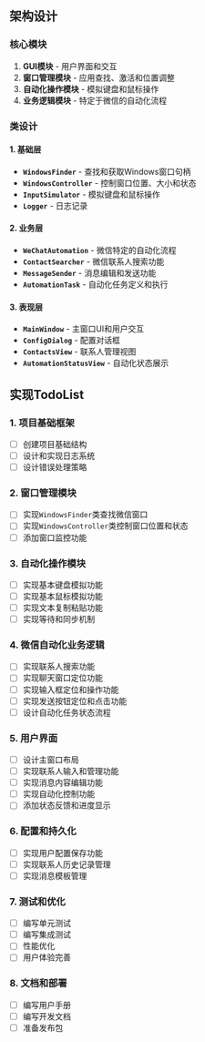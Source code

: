 ## 架构设计

### 核心模块
1. **GUI模块** - 用户界面和交互
2. **窗口管理模块** - 应用查找、激活和位置调整
3. **自动化操作模块** - 模拟键盘和鼠标操作
4. **业务逻辑模块** - 特定于微信的自动化流程

### 类设计

#### 1. 基础层
- **`WindowsFinder`** - 查找和获取Windows窗口句柄
- **`WindowsController`** - 控制窗口位置、大小和状态
- **`InputSimulator`** - 模拟键盘和鼠标操作
- **`Logger`** - 日志记录

#### 2. 业务层
- **`WeChatAutomation`** - 微信特定的自动化流程
- **`ContactSearcher`** - 微信联系人搜索功能
- **`MessageSender`** - 消息编辑和发送功能
- **`AutomationTask`** - 自动化任务定义和执行

#### 3. 表现层
- **`MainWindow`** - 主窗口UI和用户交互
- **`ConfigDialog`** - 配置对话框
- **`ContactsView`** - 联系人管理视图
- **`AutomationStatusView`** - 自动化状态展示

## 实现TodoList

### 1. 项目基础框架
- [ ] 创建项目基础结构
- [ ] 设计和实现日志系统
- [ ] 设计错误处理策略

### 2. 窗口管理模块
- [ ] 实现`WindowsFinder`类查找微信窗口
- [ ] 实现`WindowsController`类控制窗口位置和状态
- [ ] 添加窗口监控功能

### 3. 自动化操作模块
- [ ] 实现基本键盘模拟功能
- [ ] 实现基本鼠标模拟功能
- [ ] 实现文本复制粘贴功能
- [ ] 实现等待和同步机制

### 4. 微信自动化业务逻辑
- [ ] 实现联系人搜索功能
- [ ] 实现聊天窗口定位功能
- [ ] 实现输入框定位和操作功能
- [ ] 实现发送按钮定位和点击功能
- [ ] 设计自动化任务状态流程

### 5. 用户界面
- [ ] 设计主窗口布局
- [ ] 实现联系人输入和管理功能
- [ ] 实现消息内容编辑功能
- [ ] 实现自动化控制功能
- [ ] 添加状态反馈和进度显示

### 6. 配置和持久化
- [ ] 实现用户配置保存功能
- [ ] 实现联系人历史记录管理
- [ ] 实现消息模板管理

### 7. 测试和优化
- [ ] 编写单元测试
- [ ] 编写集成测试
- [ ] 性能优化
- [ ] 用户体验完善

### 8. 文档和部署
- [ ] 编写用户手册
- [ ] 编写开发文档
- [ ] 准备发布包 